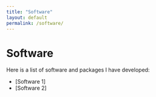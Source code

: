 ```yaml
---
title: "Software"
layout: default
permalink: /software/
---
```


# Software

Here is a list of software and packages I have developed:
- [Software 1]
- [Software 2]
